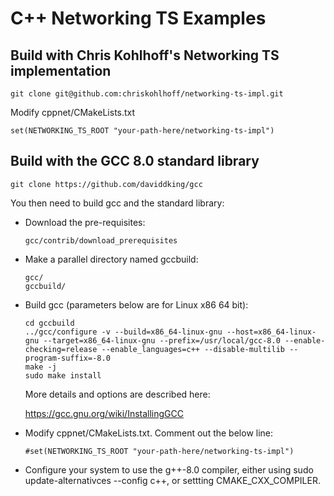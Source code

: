 # C++ Networking TS Examples

## Build with Chris Kohlhoff's Networking TS implementation

~~~
git clone git@github.com:chriskohlhoff/networking-ts-impl.git
~~~

Modify cppnet/CMakeLists.txt

~~~
set(NETWORKING_TS_ROOT "your-path-here/networking-ts-impl")
~~~

## Build with the GCC 8.0 standard library

~~~
git clone https://github.com/daviddking/gcc
~~~

You then need to build gcc and the standard library:
* Download the pre-requisites:
    ~~~
    gcc/contrib/download_prerequisites
    ~~~
* Make a parallel directory named gccbuild:
    ~~~
    gcc/
    gccbuild/
    ~~~
* Build gcc (parameters below are for Linux x86 64 bit):
    ~~~
    cd gccbuild
    ../gcc/configure -v --build=x86_64-linux-gnu --host=x86_64-linux-gnu --target=x86_64-linux-gnu --prefix=/usr/local/gcc-8.0 --enable-checking=release --enable_languages=c++ --disable-multilib --program-suffix=-8.0   
    make -j  
    sudo make install
    ~~~

    More details and options are described here:
    
    https://gcc.gnu.org/wiki/InstallingGCC
    
* Modify cppnet/CMakeLists.txt. Comment out the below line:
    ~~~
    #set(NETWORKING_TS_ROOT "your-path-here/networking-ts-impl")
    ~~~

* Configure your system to use the g++-8.0 compiler, either using sudo update-alternativces --config c++, or settting CMAKE_CXX_COMPILER.




